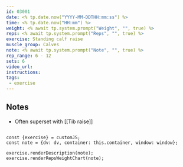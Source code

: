 ```yaml
---
id: 03001
date: <% tp.date.now("YYYY-MM-DDTHH:mm:ss") %>
time: <% tp.date.now("HH:mm") %>
weight: <% await tp.system.prompt("Weight", "", true) %>
reps: <% await tp.system.prompt("Reps", "", true) %>
exercise: Standing calf raise
muscle_group: Calves
note: <% await tp.system.prompt("Note", "", true) %>
rep_range: 6 - 12
sets: 6
video_url: 
instructions:
tags:
 - exercise
---
```


## Notes
- Often superset with [[Tib raise]]

```dataviewjs

const {exercise} = customJS;
const note = {dv: dv, container: this.container, window: window};

exercise.renderDescription(note);
exercise.renderRepsWeightChart(note);

```